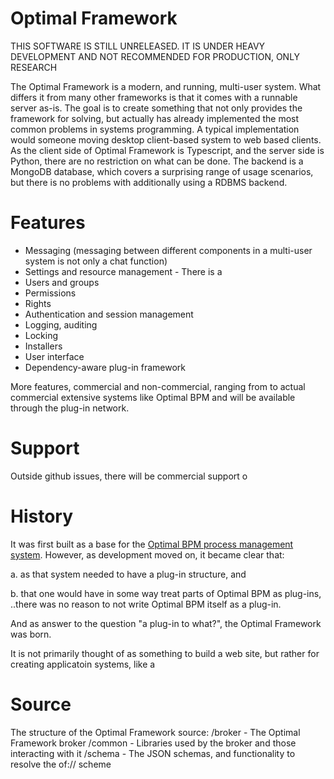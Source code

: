 # Optimal Framework

THIS SOFTWARE IS STILL UNRELEASED. IT IS UNDER HEAVY DEVELOPMENT AND NOT RECOMMENDED FOR PRODUCTION, ONLY RESEARCH

The Optimal Framework is a modern, and running, multi-user system.
What differs it from many other frameworks is that it comes with a runnable server as-is.
The goal is to create something that not only provides the framework for solving, but actually has already implemented the most common problems in systems programming.
A typical implementation would someone moving desktop client-based system to web based clients.
As the client side of Optimal Framework is Typescript, and the server side is Python, there are no restriction on what can be done.
The backend is a MongoDB database, which covers a surprising range of usage scenarios, but there is no problems with additionally using a RDBMS backend.

# Features

* Messaging (messaging between different components in a multi-user system is not only a chat function)
* Settings and resource management - There is a 
* Users and groups
* Permissions
* Rights
* Authentication and session management
* Logging, auditing
* Locking
* Installers
* User interface 
* Dependency-aware plug-in framework

More features, commercial and non-commercial, ranging from  to actual commercial extensive systems like Optimal BPM and will be available through the plug-in network.

# Support

Outside github issues, there will be commercial support o

# History

It was first built as a base for the [Optimal BPM process management system](http://www.optimalbpm.se). 
However, as development moved on, it became clear that:

a. as that system needed to have a plug-in structure, and 

b. that one would have in some way treat parts of Optimal BPM as plug-ins, 
..there was no reason to not write Optimal BPM itself as a plug-in.

And as answer to the question "a plug-in to what?", the Optimal Framework was born.

It is not primarily thought of as something to build a web site, but rather for creating applicatoin systems, like a  



# Source

The structure of the Optimal Framework source:
/broker - The Optimal Framework broker
/common - Libraries used by the broker and those interacting with it
/schema - The JSON schemas, and functionality to resolve the of:// scheme
